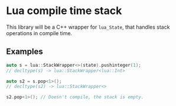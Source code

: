 # Lua compile time stack
This library will be a C++ wrapper for `lua_State`, that handles stack operations in compile time.

## Examples

```cpp
auto s = lua::StackWrapper<>(state).pushinteger(1);
// decltype(s) -> lua::StackWrapper<lua::Int>

auto s2 = s.pop<1>();
// decltype(s2) -> lua::StackWrapper<>

s2.pop<1>(); // Doesn't compile, the stack is empty.
